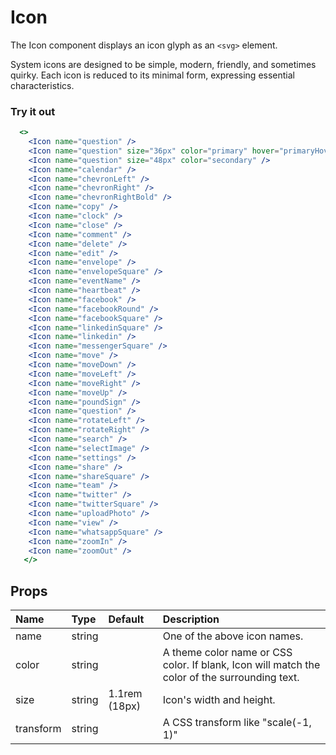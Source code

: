 # Icon

The Icon component displays an icon glyph as an `<svg>` element.

System icons are designed to be simple, modern, friendly, and sometimes quirky.
Each icon is reduced to its minimal form, expressing essential characteristics.

### Try it out

```.jsx
  <>
    <Icon name="question" />
    <Icon name="question" size="36px" color="primary" hover="primaryHover" />
    <Icon name="question" size="48px" color="secondary" />
    <Icon name="calendar" />
    <Icon name="chevronLeft" />
    <Icon name="chevronRight" />
    <Icon name="chevronRightBold" />
    <Icon name="copy" />
    <Icon name="clock" />
    <Icon name="close" />
    <Icon name="comment" />
    <Icon name="delete" />
    <Icon name="edit" />
    <Icon name="envelope" />
    <Icon name="envelopeSquare" />
    <Icon name="eventName" />
    <Icon name="heartbeat" />
    <Icon name="facebook" />
    <Icon name="facebookRound" />
    <Icon name="facebookSquare" />
    <Icon name="linkedinSquare" />
    <Icon name="linkedin" />
    <Icon name="messengerSquare" />
    <Icon name="move" />
    <Icon name="moveDown" />
    <Icon name="moveLeft" />
    <Icon name="moveRight" />
    <Icon name="moveUp" />
    <Icon name="poundSign" />
    <Icon name="question" />
    <Icon name="rotateLeft" />
    <Icon name="rotateRight" />
    <Icon name="search" />
    <Icon name="selectImage" />
    <Icon name="settings" />
    <Icon name="share" />
    <Icon name="shareSquare" />
    <Icon name="team" />
    <Icon name="twitter" />
    <Icon name="twitterSquare" />
    <Icon name="uploadPhoto" />
    <Icon name="view" />
    <Icon name="whatsappSquare" />
    <Icon name="zoomIn" />
    <Icon name="zoomOut" />
   </>
```

## Props

| Name      | Type   | Default       | Description                                                                                   |
| :-------- | :----- | :------------ | :-------------------------------------------------------------------------------------------- |
| name      | string |               | One of the above icon names.                                                                  |
| color     | string |               | A theme color name or CSS color. If blank, Icon will match the color of the surrounding text. |
| size      | string | 1.1rem (18px) | Icon's width and height.                                                                      |
| transform | string |               | A CSS transform like "scale(-1, 1)"                                                           |
